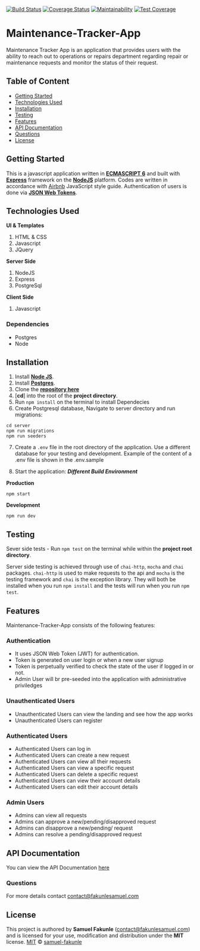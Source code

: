 [![Build Status](https://travis-ci.org/faksam/Maintenance-Tracker-App.svg?branch=develop)](https://travis-ci.org/faksam/Maintenance-Tracker-App) [![Coverage Status](https://coveralls.io/repos/github/faksam/Maintenance-Tracker-App/badge.svg?branch=develop)](https://coveralls.io/github/faksam/Maintenance-Tracker-App?branch=develop) [![Maintainability](https://api.codeclimate.com/v1/badges/bd6af380f6d4c687f483/maintainability)](https://codeclimate.com/github/faksam/Maintenance-Tracker-App/maintainability) [![Test Coverage](https://api.codeclimate.com/v1/badges/bd6af380f6d4c687f483/test_coverage)](https://codeclimate.com/github/faksam/Maintenance-Tracker-App/test_coverage)

# Maintenance-Tracker-App
Maintenance Tracker App is an application that provides users with the ability to reach out to operations or repairs department regarding repair or maintenance requests and monitor the status of their request.

## Table of Content

 * [Getting Started](#getting-started)
 * [Technologies Used](#technologies-used)
 * [Installation](#installation)
 * [Testing](#testing)
 * [Features](#features)
 * [API Documentation](#api-documentation)
 * [Questions](#questions)
 * [License](#license)

## Getting Started
This is a javascript application written in [**ECMASCRIPT 6**](https://en.wikipedia.org/wiki/ECMAScript) and built with [**Express**](https://expressjs.com/) framework on the [**NodeJS**](https://nodejs.org/en/) platform.
Codes are written in accordance with [Airbnb](https://github.com/airbnb/javascript) JavaScript style guide.
Authentication of users is done via [**JSON Web Tokens**](https://jwt.io/).

## Technologies Used

**UI & Templates**
1. HTML & CSS
2. Javascript
3. JQuery

**Server Side**
1. NodeJS
2. Express
3. PostgreSql

**Client Side**
1. Javascript

### Dependencies
* Postgres
* Node

## Installation
1. Install [**Node JS**](https://nodejs.org/en/).
2. Install [**Postgres**](https://www.postgresql.org/).
3. Clone the [**repository here**](https://github.com/faksam/Maintenance-Tracker-App.git)
4. [**cd**] into the root of the **project directory**.
5. Run `npm install` on the terminal to install Dependecies
6. Create Postgresql database, Navigate to server directory and run migrations:
```
cd server
npm run migrations 
npm run seeders
```
7. Create a `.env` file in the root directory of the application. Use a different database for your testing and development. Example of the content of a .env file is shown in the .env.sample

8. Start the application:
**_Different Build Environment_**

**Production**
```
npm start
```
**Development**
```
npm run dev
```

## Testing

Sever side tests - Run `npm test` on the terminal while within the **project root directory**.

Server side testing is achieved through use of `chai-http`, `mocha` and `chai` packages. `chai-http` is used to make requests to the api and `mocha` is the testing framework and `chai` is the exception library. They will both be installed when you run `npm install` and the tests will run when you run `npm test`.

## Features
Maintenance-Tracker-App consists of the following features:

### Authentication

- It uses JSON Web Token (JWT) for authentication.
- Token is generated on user login or when a new user signup
- Token is perpetually verified to check the state of the user if logged in or not.
- Admin User will br pre-seeded into the application with administrative priviledges

### Unauthenticated Users
- Unauthenticated Users can view the landing and see how the app works
- Unauthenticated Users can register

### Authenticated Users
- Authenticated Users can log in
- Authenticated Users can create a new request
- Authenticated Users can view all their requests
- Authenticated Users can view a specific request
- Authenticated Users can delete a specific request
- Authenticated Users can view their account details
- Authenticated Users can edit their account details


### Admin Users
- Admins can view all requests
- Admins can approve a new/pending/disapproved request
- Admins can disapprove a new/pending/ request
- Admins can resolve a pending/disapproved request


## API Documentation
You can view the API Documentation [here](https://maintenancetracker.docs.apiary.io/)

### Questions
For more details contact contact@fakunlesamuel.com

## License
This project is authored by **Samuel Fakunle** (contact@fakunlesamuel.com) and is licensed for your use, modification and distribution under the **MIT** license.
[MIT][license] © [samuel-fakunle][author]
<!-- Definitions -->
[license]: LICENSE
[author]: samuel-fakunle


